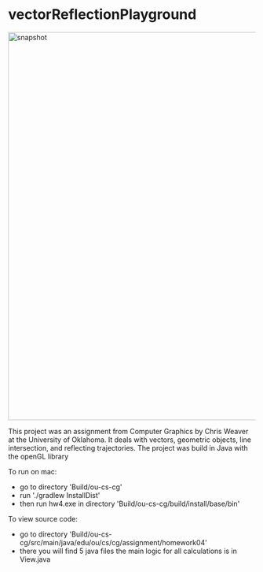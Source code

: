 # vectorReflectionPlayground

<img width="788" alt="snapshot" src="https://github.com/Gabrieldowen/vectorReflectionPlayground/assets/94488674/6651f501-fbe1-4c97-8005-056e6a5f26bd">



This project was an assignment from Computer Graphics by Chris Weaver at the University of Oklahoma. It deals with vectors, geometric objects, line intersection, and reflecting trajectories. The project was build in Java with the openGL library

To run on mac:

- go to directory 'Build/ou-cs-cg'
- run './gradlew InstallDist'
- then run hw4.exe in directory 'Build/ou-cs-cg/build/install/base/bin'

To view source code:

- go to directory 'Build/ou-cs-cg/src/main/java/edu/ou/cs/cg/assignment/homework04'
- there you will find 5 java files the main logic for all calculations is in View.java
